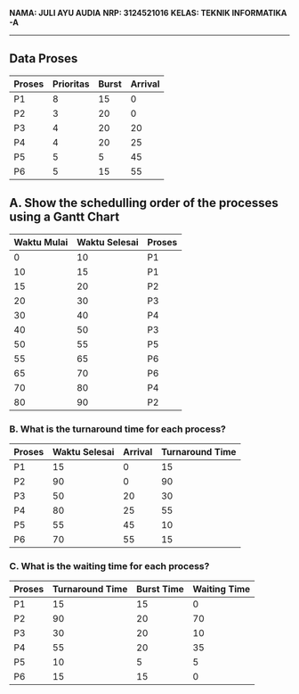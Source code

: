 ﻿**NAMA: JULI AYU AUDIA**
**NRP:  3124521016**
**KELAS: TEKNIK INFORMATIKA -A** 

----------------

## Data Proses

| Proses | Prioritas | Burst | Arrival |
|--------|-----------|-------|---------|
| P1     | 8         | 15    | 0       |
| P2     | 3         | 20    | 0       |
| P3     | 4         | 20    | 20      |
| P4     | 4         | 20    | 25      |
| P5     | 5         | 5     | 45      |
| P6     | 5         | 15    | 55      |

## A. Show the schedulling order of the processes using a Gantt Chart

| Waktu Mulai | Waktu Selesai | Proses |
|-------------|----------------|--------|
| 0           | 10             | P1     |
| 10          | 15             | P1     |
| 15          | 20             | P2     |
| 20          | 30             | P3     |
| 30          | 40             | P4     |
| 40          | 50             | P3     |
| 50          | 55             | P5     |
| 55          | 65             | P6     |
| 65          | 70             | P6     |
| 70          | 80             | P4     |
| 80          | 90             | P2     |

### B. What is the turnaround time for each process?

| Proses | Waktu Selesai | Arrival | Turnaround Time |
|--------|----------------|---------|------------------|
| P1     | 15             | 0       | 15               |
| P2     | 90             | 0       | 90               |
| P3     | 50             | 20      | 30               |
| P4     | 80             | 25      | 55               |
| P5     | 55             | 45      | 10               |
| P6     | 70             | 55      | 15               |

### C. What is the waiting time for each process?

| Proses | Turnaround Time | Burst Time | Waiting Time |
|--------|------------------|------------|---------------|
| P1     | 15               | 15         | 0             |
| P2     | 90               | 20         | 70            |
| P3     | 30               | 20         | 10            |
| P4     | 55               | 20         | 35            |
| P5     | 10               | 5          | 5             |
| P6     | 15               | 15         | 0             |


